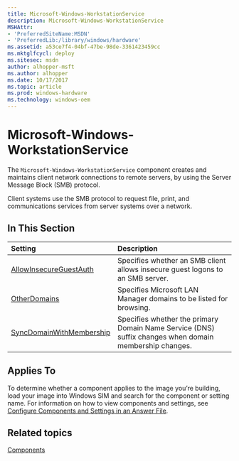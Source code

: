 ```yaml
---
title: Microsoft-Windows-WorkstationService
description: Microsoft-Windows-WorkstationService
MSHAttr:
- 'PreferredSiteName:MSDN'
- 'PreferredLib:/library/windows/hardware'
ms.assetid: a53ce7f4-04bf-47be-98de-3361423459cc
ms.mktglfcycl: deploy
ms.sitesec: msdn
author: alhopper-msft
ms.author: alhopper
ms.date: 10/17/2017
ms.topic: article
ms.prod: windows-hardware
ms.technology: windows-oem
---
```

# Microsoft-Windows-WorkstationService

The `Microsoft-Windows-WorkstationService` component creates and maintains client network connections to remote servers, by using the Server Message Block (SMB) protocol.

Client systems use the SMB protocol to request file, print, and communications services from server systems over a network.

## In This Section

| Setting                 | Description                                                                           |
|:------------------------|:--------------------------------------------------------------------------------------|
| [AllowInsecureGuestAuth](microsoft-windows-workstationservice-allowinsecureguestauth.md) | Specifies whether an SMB client allows insecure guest logons to an SMB server. |
| [OtherDomains](microsoft-windows-workstationservice-otherdomains.md) | Specifies Microsoft LAN Manager domains to be listed for browsing. |
| [SyncDomainWithMembership](microsoft-windows-workstationservice-syncdomainwithmembership.md) | Specifies whether the primary Domain Name Service (DNS) suffix changes when domain membership changes. |

## Applies To

To determine whether a component applies to the image you’re building, load your image into Windows SIM and search for the component or setting name. For information on how to view components and settings, see [Configure Components and Settings in an Answer File](https://docs.microsoft.com/en-us/windows-hardware/customize/desktop/wsim/configure-components-and-settings-in-an-answer-file).

## Related topics

[Components](components-b-unattend.md)
